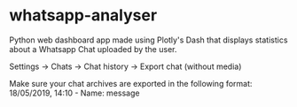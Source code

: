 # whatsapp-analyser

Python web dashboard app made using Plotly's Dash that displays statistics about a Whatsapp Chat uploaded by the user.

Settings -> Chats -> Chat history -> Export chat (without media)

Make sure your chat archives are exported in the following format:
18/05/2019, 14:10 - Name: message